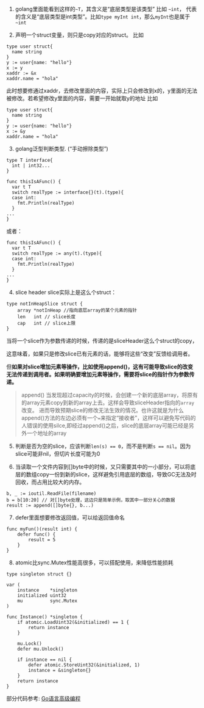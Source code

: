 1. golang里面能看到这样的`~T`，其含义是“底层类型是该类型”
比如 `~int`， 代表的含义是“底层类型是int类型”。比如`type myInt int`，那么`myInt`也是属于`~int`


2. 声明一个struct变量，则只是copy对应的struct。
比如
```
type user struct{
  name string
}
y := user{name: "hello"}
x := y
xaddr := &x
xaddr.name = "hola"
```
此时想要修通过xaddr，去修改里面的内容，实际上只会修改到x的，y里面的无法被修改。若希望修改y里面的内容，需要一开始就取y的地址
比如
```
type user struct{
  name string
}
y := user{name: "hello"}
x := &y
xaddr.name = "hola"
```

3. golang泛型判断类型. (“手动擦除类型”)
```
type T interface{
  int | int32...
}

func thisIsAFunc() {
  var t T
  switch realType := interface{}(t).(type){
  case int:
    fmt.Println(realType)
  }
...
}
```
或者：
```
func thisIsAFunc() {
  var t T
  switch realType := any(t).(type){
  case int:
    fmt.Println(realType)
  }
...
}
```
4. slice header
slice实际上是这么个struct：
```
type notInHeapSlice struct {
	array *notInHeap //指向底层array的某个元素的指针
	len   int // slice长度
	cap   int // slice上限
}
```
当将一个slice作为参数传递的时候，传递的是sliceHeader这么个struct的copy，

这意味着，如果只是修改slice已有元素的话，能够将这些“改变”反馈给调用者。

但**如果对slice增加元素等操作，比如使用append()，这有可能导致slice的改变无法传递到调用者。如果明确要增加元素等操作，需要将slice的指针作为参数传递。**

> append() 当发现超过capacity的时候，会创建一个新的底层array，将原有的array元素copy到新的array上去。这样会导致sliceHeader指向的`array`改变。
> 进而导致预期slice的修改无法生效的情况。也许这就是为什么append()方法的左边必须有一个`=`来指定“接收者”，这样可以避免写代码的人错误的使用silce,即经过append()之后，slice的底层array可能已经是另外一个地址的array

5. 判断是否为空的slice，应该判断`len(s) == 0`，而不是判断`s == nil`。因为slice可能非nil，但切片长度可能为0


6. 当读取一个文件内容到[]byte中的时候，又只需要其中的一小部分，可以将底层的数组copy一份到新的slice，这样避免引用底层的数组，导致GC无法及时回收，而占用比较大的内存。
```
b, _ := ioutil.ReadFile(filename)
b = b[10:20] // 对[]byte处理，这边只是简单示例，取其中一部分关心的数据
result := append([]byte{}, b...)
```

7. defer里面想要修改返回值，可以给返回值命名
```
func myFun()(result int) {
	defer func() {
		result = 5
	}
}
```

8. atomic比sync.Mutex性能高很多，可以搭配使用，来降低性能损耗
```
type singleton struct {}

var (
    instance    *singleton
    initialized uint32
    mu          sync.Mutex
)

func Instance() *singleton {
    if atomic.LoadUint32(&initialized) == 1 {
        return instance
    }

    mu.Lock()
    defer mu.Unlock()

    if instance == nil {
        defer atomic.StoreUint32(&initialized, 1)
        instance = &singleton{}
    }
    return instance
}
```


部分代码参考: [Go语言高级编程](https://chai2010.cn/advanced-go-programming-book/index.html)
